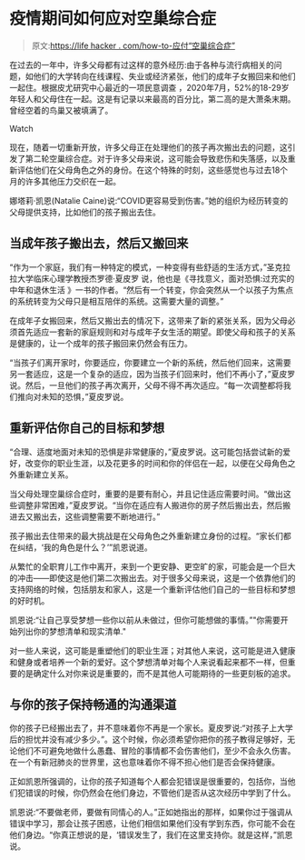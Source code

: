 # 疫情期间如何应对空巢综合症

> 原文:[https://life hacker . com/how-to-应付“空巢综合症”](https://lifehacker.com/how-to-cope-with-empty-nest-syndrome-during-the-pandemi-1847427356)

在过去的一年中，许多父母都有过这样的意外经历:由于各种与流行病相关的问题，如他们的大学转向在线课程、失业或经济紧张，他们的成年子女搬回来和他们一起住。根据皮尤研究中心最近的一项民意调查 ，2020年7月，52%的18-29岁年轻人和父母住在一起。这是有记录以来最高的百分比，第二高的是大萧条末期。曾经空着的鸟巢又被填满了。

Watch

现在，随着一切重新开放，许多父母正在处理他们的孩子再次搬出去的问题，这引发了第二轮空巢综合症。对于许多父母来说，这可能会导致悲伤和失落感，以及重新评估他们在父母角色之外的身份。在这个特殊的时刻，这些感觉也与过去18个月的许多其他压力交织在一起。

娜塔莉·凯恩(Natalie Caine)说:“COVID更容易受到伤害。”她的组织为经历转变的父母提供支持，比如他们的孩子搬出去住。

## 当成年孩子搬出去，然后又搬回来

“作为一个家庭，我们有一种特定的模式，一种变得有些舒适的生活方式，”圣克拉拉大学临床心理学教授杰罗德·夏皮罗 说，他也是《寻找意义，面对恐惧:过充实的中年和退休生活 》一书的作者。“然后有一个转变，你会突然从一个以孩子为焦点的系统转变为父母只是相互陪伴的系统。这需要大量的调整。”

在成年子女搬回来，然后又搬出去的情况下，这带来了新的紧张关系，因为父母必须首先适应一套新的家庭规则和对与成年子女生活的期望。即使父母和孩子的关系是健康的，让一个成年的孩子搬回来仍然会有压力。

“当孩子们离开家时，你要适应，你要建立一个新的系统，然后他们回来，这需要另一套适应，这是一个复杂的适应，因为当孩子们回来时，他们不再小了，”夏皮罗说。然后，一旦他们的孩子再次离开，父母不得不再次适应。“每一次调整都将我们推向对未知的恐惧，”夏皮罗说。

## 重新评估你自己的目标和梦想

“合理、适度地面对未知的恐惧是非常健康的，”夏皮罗说。这可能包括尝试新的爱好，改变你的职业生涯，以及花更多的时间和你的伴侣在一起，以便在父母角色之外重新建立关系。

当父母处理空巢综合症时，重要的是要有耐心，并且记住适应需要时间。“做出这些调整非常困难，”夏皮罗说。“当你在适应有人搬进你的房子然后搬出去，然后搬进去又搬出去，这些调整需要不断地进行。”

孩子搬出去住带来的最大挑战是在父母角色之外重新建立身份的过程。“家长们都在纠结，‘我的角色是什么？’”凯恩说道。

从繁忙的全职育儿工作中离开，来到一个更安静、更空旷的家，可能会是一个巨大的冲击——即使这是他们第二次搬出去。对于很多父母来说，这是一个依靠他们的支持网络的时候，包括朋友和家人，这是一个重新评估他们自己的一些目标和梦想的好时机。

凯恩说:“让自己享受梦想一些你以前从未做过，但你可能想做的事情。”"你需要开始列出你的梦想清单和现实清单."

对一些人来说，这可能是重塑他们的职业生涯；对其他人来说，这可能是进入健康和健身或者培养一个新的爱好。这个梦想清单对每个人来说看起来都不一样，但重要的是确定什么对你来说是重要的，而不是其他人可能期待的一些更刻板的追求。

## **与你的孩子保持畅通的沟通渠道**

你的孩子已经搬出去了，并不意味着你不再是一个家长。夏皮罗说:“对孩子上大学后的担忧并没有减少多少。”。这个时候，你必须希望你把你的孩子教得足够好，无论他们不可避免地做什么愚蠢、冒险的事情都不会伤害他们，至少不会永久伤害。在一个有新冠肺炎的世界里，这也意味着你不得不担心他们是否会保持健康。

正如凯恩所强调的，让你的孩子知道每个人都会犯错误是很重要的，包括你，当他们犯错误的时候，你仍然会在他们身边，不管他们是否从这次经历中学到了什么。

凯恩说:“不要做老师，要做有同情心的人。”正如她指出的那样，如果你过于强调从错误中学习，那会让孩子困惑，让他们相信如果他们没有学到东西，你可能不会在他们身边。“你真正想说的是，‘错误发生了，我们在这里支持你。就是这样，”凯恩说。